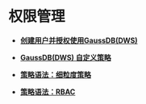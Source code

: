 # 权限管理<a name="dws_01_0145"></a>

-   **[创建用户并授权使用GaussDB\(DWS\)](创建用户并授权使用GaussDB(DWS).md)**  

-   **[GaussDB\(DWS\) 自定义策略](GaussDB(DWS)-自定义策略.md)**  

-   **[策略语法：细粒度策略](策略语法-细粒度策略.md)**  

-   **[策略语法：RBAC](策略语法-RBAC.md)**  


